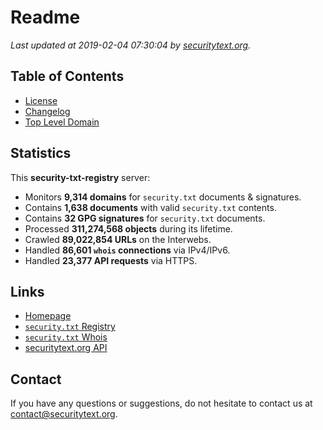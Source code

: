 # Readme

_Last updated at 2019-02-04 07:30:04 by [securitytext.org](https://securitytext.org)._

## Table of Contents

* [License](LICENSE.md)
* [Changelog](CHANGELOG.md)
* [Top Level Domain](TLD.md)

## Statistics

This **security-txt-registry** server:

* Monitors **9,314 domains** for `security.txt` documents & signatures.
* Contains **1,638 documents** with valid `security.txt` contents.
* Contains **32 GPG signatures** for `security.txt` documents.
* Processed **311,274,568 objects** during its lifetime.
* Crawled **89,022,854 URLs** on the Interwebs.
* Handled **86,601 `whois` connections** via IPv4/IPv6.
* Handled **23,377 API requests** via HTTPS.

## Links

* [Homepage](https://securitytext.org)
* [`security.txt` Registry](https://registry.securitytext.org)
* [`security.txt` Whois](https://whois.securitytext.org)
* [securitytext.org API](https://api.securitytext.org)

## Contact

If you have any questions or suggestions, do not hesitate to contact us at contact@securitytext.org.
